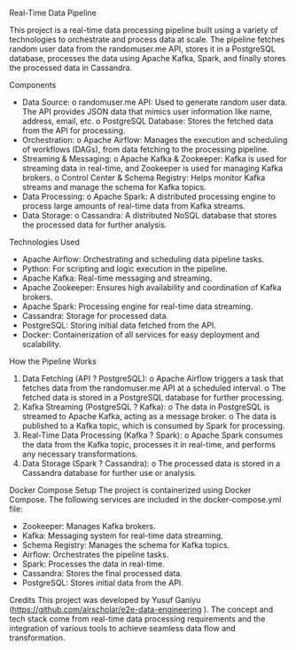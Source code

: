 Real-Time Data Pipeline

This project is a real-time data processing pipeline built using a variety of technologies to orchestrate and process data at scale. The pipeline fetches random user data from the randomuser.me API, stores it in a PostgreSQL database, processes the data using Apache Kafka, Spark, and finally stores the processed data in Cassandra.

Components
* Data Source:
o randomuser.me API: Used to generate random user data. The API provides JSON data that mimics user information like name, address, email, etc.
o PostgreSQL Database: Stores the fetched data from the API for processing.
* Orchestration:
o Apache Airflow: Manages the execution and scheduling of workflows (DAGs), from data fetching to the processing pipeline.
* Streaming & Messaging:
o Apache Kafka & Zookeeper: Kafka is used for streaming data in real-time, and Zookeeper is used for managing Kafka brokers.
o Control Center & Schema Registry: Helps monitor Kafka streams and manage the schema for Kafka topics.
* Data Processing:
o Apache Spark: A distributed processing engine to process large amounts of real-time data from Kafka streams.
* Data Storage:
o Cassandra: A distributed NoSQL database that stores the processed data for further analysis.

Technologies Used
* Apache Airflow: Orchestrating and scheduling data pipeline tasks.
* Python: For scripting and logic execution in the pipeline.
* Apache Kafka: Real-time messaging and streaming.
* Apache Zookeeper: Ensures high availability and coordination of Kafka brokers.
* Apache Spark: Processing engine for real-time data streaming.
* Cassandra: Storage for processed data.
* PostgreSQL: Storing initial data fetched from the API.
* Docker: Containerization of all services for easy deployment and scalability.
  
How the Pipeline Works
1. Data Fetching (API ? PostgreSQL):
o Apache Airflow triggers a task that fetches data from the randomuser.me API at a scheduled interval.
o The fetched data is stored in a PostgreSQL database for further processing.
2. Kafka Streaming (PostgreSQL ? Kafka):
o The data in PostgreSQL is streamed to Apache Kafka, acting as a message broker.
o The data is published to a Kafka topic, which is consumed by Spark for processing.
3. Real-Time Data Processing (Kafka ? Spark):
o Apache Spark consumes the data from the Kafka topic, processes it in real-time, and performs any necessary transformations.
4. Data Storage (Spark ? Cassandra):
o The processed data is stored in a Cassandra database for further use or analysis.

Docker Compose Setup
The project is containerized using Docker Compose. The following services are included in the docker-compose.yml file:
* Zookeeper: Manages Kafka brokers.
* Kafka: Messaging system for real-time data streaming.
* Schema Registry: Manages the schema for Kafka topics.
* Airflow: Orchestrates the pipeline tasks.
* Spark: Processes the data in real-time.
* Cassandra: Stores the final processed data.
* PostgreSQL: Stores initial data from the API.

  
Credits
This project was developed by Yusuf Ganiyu (https://github.com/airscholar/e2e-data-engineering ). The concept and tech stack come from real-time data processing requirements and the integration of various tools to achieve seamless data flow and transformation.

